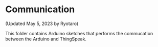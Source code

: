 # Communication

(Updated May 5, 2023 by Ryotaro)

This folder contains Arduino sketches that performs the commucation between the Arduino and ThingSpeak. 
